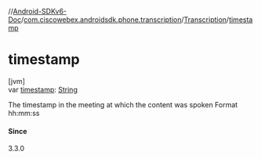 //[Android-SDKv6-Doc](../../../index.md)/[com.ciscowebex.androidsdk.phone.transcription](../index.md)/[Transcription](index.md)/[timestamp](timestamp.md)

# timestamp

[jvm]\
var [timestamp](timestamp.md): [String](https://kotlinlang.org/api/latest/jvm/stdlib/kotlin/-string/index.html)

The timestamp in the meeting at which the content was spoken Format hh:mm:ss

#### Since

3.3.0
